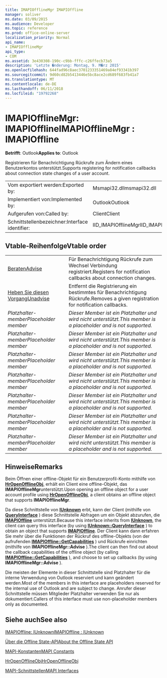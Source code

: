 ```yaml
---
title: IMAPIOfflineMgr IMAPIOffline
manager: soliver
ms.date: 03/09/2015
ms.audience: Developer
ms.topic: reference
ms.prod: office-online-server
localization_priority: Normal
api_name:
- IMAPIOfflineMgr
api_type:
- COM
ms.assetid: 3e430308-190c-c9bb-fffc-c26ffecb73a5
description: 'Letzte �nderung: Montag, 9. M�rz 2015'
ms.openlocfilehash: 644fad96c8aec3701233351469a84ef93341b397
ms.sourcegitcommit: 9d60cd82b5413446e5bc8ace2cd689f683fb41a7
ms.translationtype: MT
ms.contentlocale: de-DE
ms.lasthandoff: 06/11/2018
ms.locfileid: "19792268"
---
```

# <a name="imapiofflinemgr--imapioffline"></a><span data-ttu-id="16623-103">IMAPIOfflineMgr: IMAPIOffline</span><span class="sxs-lookup"><span data-stu-id="16623-103">IMAPIOfflineMgr : IMAPIOffline</span></span>

  
  
<span data-ttu-id="16623-104">**Betrifft**: Outlook</span><span class="sxs-lookup"><span data-stu-id="16623-104">**Applies to**: Outlook</span></span> 
  
<span data-ttu-id="16623-105">Registrieren für Benachrichtigung Rückrufe zum Ändern eines Benutzerkontos unterstützt.</span><span class="sxs-lookup"><span data-stu-id="16623-105">Supports registering for notification callbacks about connection state changes of a user account.</span></span>
  
|||
|:-----|:-----|
|<span data-ttu-id="16623-106">Vom exportiert werden:</span><span class="sxs-lookup"><span data-stu-id="16623-106">Exported by:</span></span>  <br/> |<span data-ttu-id="16623-107">Msmapi32.dll</span><span class="sxs-lookup"><span data-stu-id="16623-107">msmapi32.dll</span></span>  <br/> |
|<span data-ttu-id="16623-108">Implementiert von:</span><span class="sxs-lookup"><span data-stu-id="16623-108">Implemented by:</span></span>  <br/> |<span data-ttu-id="16623-109">Outlook</span><span class="sxs-lookup"><span data-stu-id="16623-109">Outlook</span></span>  <br/> |
|<span data-ttu-id="16623-110">Aufgerufen von:</span><span class="sxs-lookup"><span data-stu-id="16623-110">Called by:</span></span>  <br/> |<span data-ttu-id="16623-111">Client</span><span class="sxs-lookup"><span data-stu-id="16623-111">Client</span></span>  <br/> |
|<span data-ttu-id="16623-112">Schnittstellenbezeichner:</span><span class="sxs-lookup"><span data-stu-id="16623-112">Interface identifier:</span></span>  <br/> |<span data-ttu-id="16623-113">IID_IMAPIOfflineMgr</span><span class="sxs-lookup"><span data-stu-id="16623-113">IID_IMAPIOfflineMgr</span></span>  <br/> |
   
## <a name="vtable-order"></a><span data-ttu-id="16623-114">Vtable-Reihenfolge</span><span class="sxs-lookup"><span data-stu-id="16623-114">Vtable order</span></span>

|||
|:-----|:-----|
|[<span data-ttu-id="16623-115">Beraten</span><span class="sxs-lookup"><span data-stu-id="16623-115">Advise</span></span>](imapiofflinemgr-advise.md) <br/> |<span data-ttu-id="16623-116">Für Benachrichtigung Rückrufe zum Wechsel Verbindung registriert.</span><span class="sxs-lookup"><span data-stu-id="16623-116">Registers for notification callbacks about connection changes.</span></span>  <br/> |
|[<span data-ttu-id="16623-117">Heben Sie diesen Vorgang</span><span class="sxs-lookup"><span data-stu-id="16623-117">Unadvise</span></span>](imapiofflinemgr-unadvise.md) <br/> |<span data-ttu-id="16623-118">Entfernt die Registrierung ein bestimmtes für Benachrichtigung Rückrufe.</span><span class="sxs-lookup"><span data-stu-id="16623-118">Removes a given registration for notification callbacks.</span></span>  <br/> |
| <span data-ttu-id="16623-119">*Platzhalter-member*</span><span class="sxs-lookup"><span data-stu-id="16623-119">*Placeholder member*</span></span>  <br/> | <span data-ttu-id="16623-120">*Dieser Member ist ein Platzhalter und wird nicht unterstützt.*</span><span class="sxs-lookup"><span data-stu-id="16623-120">*This member is a placeholder and is not supported.*</span></span>  <br/> |
| <span data-ttu-id="16623-121">*Platzhalter-member*</span><span class="sxs-lookup"><span data-stu-id="16623-121">*Placeholder member*</span></span>  <br/> | <span data-ttu-id="16623-122">*Dieser Member ist ein Platzhalter und wird nicht unterstützt.*</span><span class="sxs-lookup"><span data-stu-id="16623-122">*This member is a placeholder and is not supported.*</span></span>  <br/> |
| <span data-ttu-id="16623-123">*Platzhalter-member*</span><span class="sxs-lookup"><span data-stu-id="16623-123">*Placeholder member*</span></span>  <br/> | <span data-ttu-id="16623-124">*Dieser Member ist ein Platzhalter und wird nicht unterstützt.*</span><span class="sxs-lookup"><span data-stu-id="16623-124">*This member is a placeholder and is not supported.*</span></span>  <br/> |
| <span data-ttu-id="16623-125">*Platzhalter-member*</span><span class="sxs-lookup"><span data-stu-id="16623-125">*Placeholder member*</span></span>  <br/> | <span data-ttu-id="16623-126">*Dieser Member ist ein Platzhalter und wird nicht unterstützt.*</span><span class="sxs-lookup"><span data-stu-id="16623-126">*This member is a placeholder and is not supported.*</span></span>  <br/> |
| <span data-ttu-id="16623-127">*Platzhalter-member*</span><span class="sxs-lookup"><span data-stu-id="16623-127">*Placeholder member*</span></span>  <br/> | <span data-ttu-id="16623-128">*Dieser Member ist ein Platzhalter und wird nicht unterstützt.*</span><span class="sxs-lookup"><span data-stu-id="16623-128">*This member is a placeholder and is not supported.*</span></span>  <br/> |
| <span data-ttu-id="16623-129">*Platzhalter-member*</span><span class="sxs-lookup"><span data-stu-id="16623-129">*Placeholder member*</span></span>  <br/> | <span data-ttu-id="16623-130">*Dieser Member ist ein Platzhalter und wird nicht unterstützt.*</span><span class="sxs-lookup"><span data-stu-id="16623-130">*This member is a placeholder and is not supported.*</span></span>  <br/> |
| <span data-ttu-id="16623-131">*Platzhalter-member*</span><span class="sxs-lookup"><span data-stu-id="16623-131">*Placeholder member*</span></span>  <br/> | <span data-ttu-id="16623-132">*Dieser Member ist ein Platzhalter und wird nicht unterstützt.*</span><span class="sxs-lookup"><span data-stu-id="16623-132">*This member is a placeholder and is not supported.*</span></span>  <br/> |
   
## <a name="remarks"></a><span data-ttu-id="16623-133">Hinweise</span><span class="sxs-lookup"><span data-stu-id="16623-133">Remarks</span></span>

<span data-ttu-id="16623-134">Beim Öffnen einer offline-Objekt für ein Benutzerprofil-Konto mithilfe von **[HrOpenOfflineObj](hropenofflineobj.md)**, erhält ein Client eine offline-Objekt, das **IMAPIOfflineMgr**unterstützt.</span><span class="sxs-lookup"><span data-stu-id="16623-134">Upon opening an offline object for a user account profile using **[HrOpenOfflineObj](hropenofflineobj.md)**, a client obtains an offline object that supports **IMAPIOfflineMgr**.</span></span> 
  
<span data-ttu-id="16623-135">Da diese Schnittstelle von **[IUnknown](http://msdn.microsoft.com/de-de/library/ms680509%28v=VS.85%29.aspx)** erbt, kann der Client (mithilfe von **[QueryInterface](http://msdn.microsoft.com/de-de/library/ms682521%28v=VS.85%29.aspx)** ) diese Schnittstelle Abfragen um ein Objekt abzurufen, die **[IMAPIOffline](imapiofflineiunknown.md)** unterstützt.</span><span class="sxs-lookup"><span data-stu-id="16623-135">Because this interface inherits from **[IUnknown](http://msdn.microsoft.com/de-de/library/ms680509%28v=VS.85%29.aspx)**, the client can query this interface (by using **[IUnknown::QueryInterface](http://msdn.microsoft.com/de-de/library/ms682521%28v=VS.85%29.aspx)** ) to obtain an object that supports **[IMAPIOffline](imapiofflineiunknown.md)**.</span></span> <span data-ttu-id="16623-136">Der Client kann dann erfahren Sie mehr über die Funktionen der Rückruf des offline-Objekts (von der aufrufenden **[IMAPIOffline::GetCapabilities](imapioffline-getcapabilities.md)** ) und Rückrufe einrichten (mithilfe von **IMAPIOfflineMgr::Advise** ).</span><span class="sxs-lookup"><span data-stu-id="16623-136">The client can then find out about the callback capabilities of the offline object (by calling **[IMAPIOffline::GetCapabilities](imapioffline-getcapabilities.md)** ), and choose to set up callbacks (by using **IMAPIOfflineMgr::Advise** ).</span></span> 
  
<span data-ttu-id="16623-137">Die meisten der Elemente in dieser Schnittstelle sind Platzhalter für die interne Verwendung von Outlook reserviert und kann geändert werden.</span><span class="sxs-lookup"><span data-stu-id="16623-137">Most of the members in this interface are placeholders reserved for the internal use of Outlook and are subject to change.</span></span> <span data-ttu-id="16623-138">Anrufer dieser Schnittstelle müssen Mitglieder Platzhalter verwenden Sie nur als dokumentiert.</span><span class="sxs-lookup"><span data-stu-id="16623-138">Callers of this interface must use non-placeholder members only as documented.</span></span>
  
## <a name="see-also"></a><span data-ttu-id="16623-139">Siehe auch</span><span class="sxs-lookup"><span data-stu-id="16623-139">See also</span></span>



[<span data-ttu-id="16623-140">IMAPIOffline: IUnknown</span><span class="sxs-lookup"><span data-stu-id="16623-140">IMAPIOffline : IUnknown</span></span>](imapiofflineiunknown.md)


[<span data-ttu-id="16623-141">Über die Offline State-API</span><span class="sxs-lookup"><span data-stu-id="16623-141">About the Offline State API</span></span>](about-the-offline-state-api.md)
  
[<span data-ttu-id="16623-142">MAPI-Konstanten</span><span class="sxs-lookup"><span data-stu-id="16623-142">MAPI Constants</span></span>](mapi-constants.md)
  
[<span data-ttu-id="16623-143">HrOpenOfflineObj</span><span class="sxs-lookup"><span data-stu-id="16623-143">HrOpenOfflineObj</span></span>](hropenofflineobj.md)
  
[<span data-ttu-id="16623-144">MAPI-Schnittstellen</span><span class="sxs-lookup"><span data-stu-id="16623-144">MAPI Interfaces</span></span>](mapi-interfaces.md)

